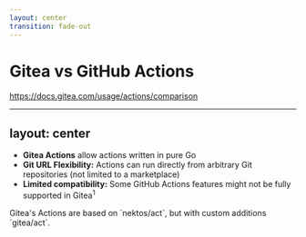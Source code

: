 ```yaml
---
layout: center
transition: fade-out
---
```


# Gitea vs GitHub Actions
https://docs.gitea.com/usage/actions/comparison

---
layout: center
---

- **Gitea Actions** allow actions written in pure Go
- **Git URL Flexibility:** Actions can run directly from arbitrary Git repositories (not limited to a marketplace)
- **Limited compatibility:** Some GitHub Actions features might not be fully supported in Gitea<sup>1</sup>

<Footnotes separator>
  <Footnote :number=1>Gitea's Actions are based on `nektos/act`, but with custom additions `gitea/act`. </Footnote>
</Footnotes>

<!--
2023/03/20
The nektos/act project is an excellent tool that allows you to run your GitHub Actions locally. We were inspired by this and wondered if it would be possible to run actions for Gitea.

However, while nektos/act is designed as a command line tool, what we actually need is a Go library with adjustments for Gitea. So we forked it as gitea/act.

This is a soft fork that will periodically follow the upstream. Although some custom commits have been added, we will try our best to avoid changing too much of the original code.
-->
